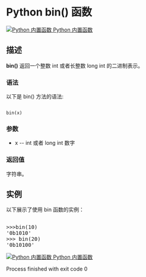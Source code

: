 Python  bin() 函数
================

 [![Python 内置函数](../images/up.gif)
 Python 内置函数](python-built-in-functions.html)


  描述
--

 **bin()** 返回一个整数 int 或者长整数 long int 的二进制表示。

 ### 语法

 以下是 bin() 方法的语法:

 
```

bin(x)

```

 ### 参数

  *  x -- int 或者 long int 数字 
  ### 返回值

 字符串。

  实例
--

  以下展示了使用 bin 函数的实例： 

  <pre>

>>>bin(10)
'0b1010'
>>> bin(20)
'0b10100'
</pre>

 [![Python 内置函数](../images/up.gif)
 Python 内置函数](python-built-in-functions.html)

Process finished with exit code 0
